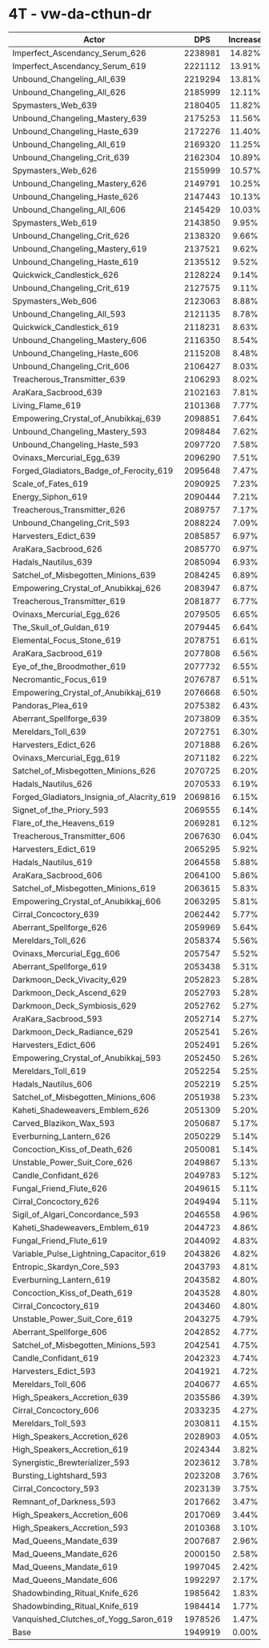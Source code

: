 # 4T - vw-da-cthun-dr
| Actor | DPS | Increase |
|---|:---:|:---:|
|Imperfect_Ascendancy_Serum_626|2238981|14.82%|
|Imperfect_Ascendancy_Serum_619|2221112|13.91%|
|Unbound_Changeling_All_639|2219294|13.81%|
|Unbound_Changeling_All_626|2185999|12.11%|
|Spymasters_Web_639|2180405|11.82%|
|Unbound_Changeling_Mastery_639|2175253|11.56%|
|Unbound_Changeling_Haste_639|2172276|11.40%|
|Unbound_Changeling_All_619|2169320|11.25%|
|Unbound_Changeling_Crit_639|2162304|10.89%|
|Spymasters_Web_626|2155999|10.57%|
|Unbound_Changeling_Mastery_626|2149791|10.25%|
|Unbound_Changeling_Haste_626|2147443|10.13%|
|Unbound_Changeling_All_606|2145429|10.03%|
|Spymasters_Web_619|2143850|9.95%|
|Unbound_Changeling_Crit_626|2138320|9.66%|
|Unbound_Changeling_Mastery_619|2137521|9.62%|
|Unbound_Changeling_Haste_619|2135512|9.52%|
|Quickwick_Candlestick_626|2128224|9.14%|
|Unbound_Changeling_Crit_619|2127575|9.11%|
|Spymasters_Web_606|2123063|8.88%|
|Unbound_Changeling_All_593|2121135|8.78%|
|Quickwick_Candlestick_619|2118231|8.63%|
|Unbound_Changeling_Mastery_606|2116350|8.54%|
|Unbound_Changeling_Haste_606|2115208|8.48%|
|Unbound_Changeling_Crit_606|2106427|8.03%|
|Treacherous_Transmitter_639|2106293|8.02%|
|AraKara_Sacbrood_639|2102163|7.81%|
|Living_Flame_619|2101368|7.77%|
|Empowering_Crystal_of_Anubikkaj_639|2098851|7.64%|
|Unbound_Changeling_Mastery_593|2098484|7.62%|
|Unbound_Changeling_Haste_593|2097720|7.58%|
|Ovinaxs_Mercurial_Egg_639|2096290|7.51%|
|Forged_Gladiators_Badge_of_Ferocity_619|2095648|7.47%|
|Scale_of_Fates_619|2090925|7.23%|
|Energy_Siphon_619|2090444|7.21%|
|Treacherous_Transmitter_626|2089757|7.17%|
|Unbound_Changeling_Crit_593|2088224|7.09%|
|Harvesters_Edict_639|2085857|6.97%|
|AraKara_Sacbrood_626|2085770|6.97%|
|Hadals_Nautilus_639|2085094|6.93%|
|Satchel_of_Misbegotten_Minions_639|2084245|6.89%|
|Empowering_Crystal_of_Anubikkaj_626|2083947|6.87%|
|Treacherous_Transmitter_619|2081877|6.77%|
|Ovinaxs_Mercurial_Egg_626|2079505|6.65%|
|The_Skull_of_Guldan_619|2079445|6.64%|
|Elemental_Focus_Stone_619|2078751|6.61%|
|AraKara_Sacbrood_619|2077808|6.56%|
|Eye_of_the_Broodmother_619|2077732|6.55%|
|Necromantic_Focus_619|2076787|6.51%|
|Empowering_Crystal_of_Anubikkaj_619|2076668|6.50%|
|Pandoras_Plea_619|2075382|6.43%|
|Aberrant_Spellforge_639|2073809|6.35%|
|Mereldars_Toll_639|2072751|6.30%|
|Harvesters_Edict_626|2071888|6.26%|
|Ovinaxs_Mercurial_Egg_619|2071182|6.22%|
|Satchel_of_Misbegotten_Minions_626|2070725|6.20%|
|Hadals_Nautilus_626|2070533|6.19%|
|Forged_Gladiators_Insignia_of_Alacrity_619|2069816|6.15%|
|Signet_of_the_Priory_593|2069555|6.14%|
|Flare_of_the_Heavens_619|2069281|6.12%|
|Treacherous_Transmitter_606|2067630|6.04%|
|Harvesters_Edict_619|2065295|5.92%|
|Hadals_Nautilus_619|2064558|5.88%|
|AraKara_Sacbrood_606|2064100|5.86%|
|Satchel_of_Misbegotten_Minions_619|2063615|5.83%|
|Empowering_Crystal_of_Anubikkaj_606|2063295|5.81%|
|Cirral_Concoctory_639|2062442|5.77%|
|Aberrant_Spellforge_626|2059969|5.64%|
|Mereldars_Toll_626|2058374|5.56%|
|Ovinaxs_Mercurial_Egg_606|2057547|5.52%|
|Aberrant_Spellforge_619|2053438|5.31%|
|Darkmoon_Deck_Vivacity_629|2052823|5.28%|
|Darkmoon_Deck_Ascend_629|2052793|5.28%|
|Darkmoon_Deck_Symbiosis_629|2052762|5.27%|
|AraKara_Sacbrood_593|2052714|5.27%|
|Darkmoon_Deck_Radiance_629|2052541|5.26%|
|Harvesters_Edict_606|2052491|5.26%|
|Empowering_Crystal_of_Anubikkaj_593|2052450|5.26%|
|Mereldars_Toll_619|2052254|5.25%|
|Hadals_Nautilus_606|2052219|5.25%|
|Satchel_of_Misbegotten_Minions_606|2051938|5.23%|
|Kaheti_Shadeweavers_Emblem_626|2051309|5.20%|
|Carved_Blazikon_Wax_593|2050687|5.17%|
|Everburning_Lantern_626|2050229|5.14%|
|Concoction_Kiss_of_Death_626|2050081|5.14%|
|Unstable_Power_Suit_Core_626|2049867|5.13%|
|Candle_Confidant_626|2049783|5.12%|
|Fungal_Friend_Flute_626|2049615|5.11%|
|Cirral_Concoctory_626|2049494|5.11%|
|Sigil_of_Algari_Concordance_593|2046558|4.96%|
|Kaheti_Shadeweavers_Emblem_619|2044723|4.86%|
|Fungal_Friend_Flute_619|2044092|4.83%|
|Variable_Pulse_Lightning_Capacitor_619|2043826|4.82%|
|Entropic_Skardyn_Core_593|2043793|4.81%|
|Everburning_Lantern_619|2043582|4.80%|
|Concoction_Kiss_of_Death_619|2043528|4.80%|
|Cirral_Concoctory_619|2043460|4.80%|
|Unstable_Power_Suit_Core_619|2043275|4.79%|
|Aberrant_Spellforge_606|2042852|4.77%|
|Satchel_of_Misbegotten_Minions_593|2042541|4.75%|
|Candle_Confidant_619|2042323|4.74%|
|Harvesters_Edict_593|2041921|4.72%|
|Mereldars_Toll_606|2040677|4.65%|
|High_Speakers_Accretion_639|2035586|4.39%|
|Cirral_Concoctory_606|2033235|4.27%|
|Mereldars_Toll_593|2030811|4.15%|
|High_Speakers_Accretion_626|2028903|4.05%|
|High_Speakers_Accretion_619|2024344|3.82%|
|Synergistic_Brewterializer_593|2023612|3.78%|
|Bursting_Lightshard_593|2023208|3.76%|
|Cirral_Concoctory_593|2023139|3.75%|
|Remnant_of_Darkness_593|2017662|3.47%|
|High_Speakers_Accretion_606|2017069|3.44%|
|High_Speakers_Accretion_593|2010368|3.10%|
|Mad_Queens_Mandate_639|2007687|2.96%|
|Mad_Queens_Mandate_626|2000150|2.58%|
|Mad_Queens_Mandate_619|1997045|2.42%|
|Mad_Queens_Mandate_606|1992297|2.17%|
|Shadowbinding_Ritual_Knife_626|1985642|1.83%|
|Shadowbinding_Ritual_Knife_619|1984414|1.77%|
|Vanquished_Clutches_of_Yogg_Saron_619|1978526|1.47%|
|Base|1949919|0.00%|

